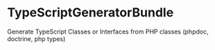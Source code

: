 # TypeScriptGeneratorBundle
Generate TypeScript Classes or Interfaces from PHP classes (phpdoc, doctrine, php types)
